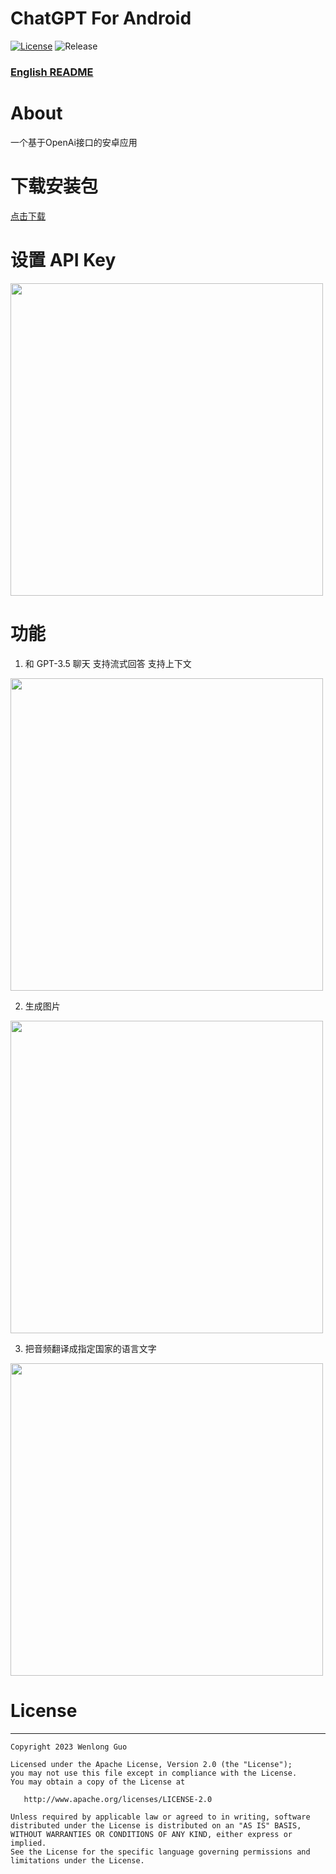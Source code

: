 # ChatGPT For Android

[![License](https://img.shields.io/badge/License-Apache--2.0-brightgreen.svg)](https://github.com/Wenlong-Guo/ChatGPT-For-Android/blob/master/license)
![Release](https://img.shields.io/github/v/release/Wenlong-Guo/ChatGPT-For-Android?include_prereleases)

### [English README](README.md)

# About
一个基于OpenAi接口的安卓应用

# 下载安装包
[点击下载](/APK/app-release.apk)

# 设置 API Key
<img src="https://raw.githubusercontent.com/Wenlong-Guo/open-assets/main/img/blog/setting.jpg" width=500/>

# 功能
1. 和 GPT-3.5 聊天 支持流式回答 支持上下文

<img src="https://raw.githubusercontent.com/Wenlong-Guo/open-assets/main/img/blog/chat.gif" width=500/>

2. 生成图片

<img src="https://raw.githubusercontent.com/Wenlong-Guo/open-assets/main/img/blog/image.gif" width=500/>

3. 把音频翻译成指定国家的语言文字

<img src="https://raw.githubusercontent.com/Wenlong-Guo/open-assets/main/img/blog/translation.gif" width=500/>

# License
-------

    Copyright 2023 Wenlong Guo

    Licensed under the Apache License, Version 2.0 (the "License");
    you may not use this file except in compliance with the License.
    You may obtain a copy of the License at

       http://www.apache.org/licenses/LICENSE-2.0

    Unless required by applicable law or agreed to in writing, software
    distributed under the License is distributed on an "AS IS" BASIS,
    WITHOUT WARRANTIES OR CONDITIONS OF ANY KIND, either express or implied.
    See the License for the specific language governing permissions and
    limitations under the License.
